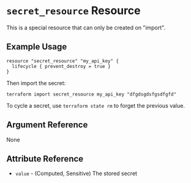 # `secret_resource` Resource

This is a special resource that can only be created on "import".

## Example Usage

```hcl
resource "secret_resource" "my_api_key" {
  lifecycle { prevent_destroy = true }
}
```

Then import the secret:

`terraform import secret_resource my_api_key "dfgdsgdsfgsdfgfd"`

To cycle a secret, use `terraform state rm` to forget the previous value.

## Argument Reference

None

## Attribute Reference

* `value` - (Computed, Sensitive) The stored secret
